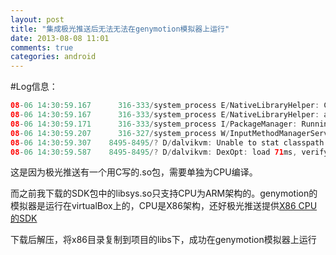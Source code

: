 ```yaml
---
layout: post
title: "集成极光推送后无法无法在genymotion模拟器上运行"
date: 2013-08-08 11:01
comments: true
categories: android
---
```


#Log信息： 
<!--more-->
```java
08-06 14:30:59.167      316-333/system_process E/NativeLibraryHelper: Comparing ABIs x86 and unknown and unknown versus armeabi/libsys.so
08-06 14:30:59.167      316-333/system_process E/NativeLibraryHelper: abi didn't match anything: armeabi/libsys.so (end at 7)
08-06 14:30:59.171      316-333/system_process I/PackageManager: Running dexopt on: com.xtuers.news
08-06 14:30:59.207      316-327/system_process W/InputMethodManagerService: Window already focused, ignoring focus gain of: com.android.internal.view.IInputMethodClient$Stub$Proxy@a6f4b860 attribute=null
08-06 14:30:59.307    8495-8495/? D/dalvikvm: Unable to stat classpath element '/system/framework/filterfw.jar'
08-06 14:30:59.587    8495-8495/? D/dalvikvm: DexOpt: load 71ms, verify+opt 164ms, 1618708 bytes
```
这是因为极光推送有一个用C写的.so包，需要单独为CPU编译。

而之前我下载的SDK包中的libsys.so只支持CPU为ARM架构的。genymotion的模拟器是运行在virtualBox上的，CPU是X86架构，还好极光推送提供[X86 CPU的SDK](https://www.jpush.cn/sdk/android)

 下载后解压，将x86目录复制到项目的libs下，成功在genymotion模拟器上运行
